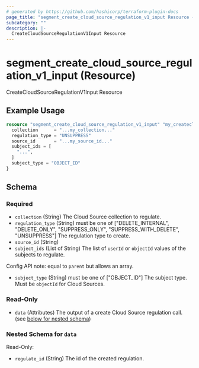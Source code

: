 ```yaml
---
# generated by https://github.com/hashicorp/terraform-plugin-docs
page_title: "segment_create_cloud_source_regulation_v1_input Resource - repo"
subcategory: ""
description: |-
  CreateCloudSourceRegulationV1Input Resource
---
```


# segment_create_cloud_source_regulation_v1_input (Resource)

CreateCloudSourceRegulationV1Input Resource

## Example Usage

```terraform
resource "segment_create_cloud_source_regulation_v1_input" "my_createcloudsourceregulationv1input" {
  collection      = "...my_collection..."
  regulation_type = "UNSUPPRESS"
  source_id       = "...my_source_id..."
  subject_ids = [
    "...",
  ]
  subject_type = "OBJECT_ID"
}
```

<!-- schema generated by tfplugindocs -->
## Schema

### Required

- `collection` (String) The Cloud Source collection to regulate.
- `regulation_type` (String) must be one of ["DELETE_INTERNAL", "DELETE_ONLY", "SUPPRESS_ONLY", "SUPPRESS_WITH_DELETE", "UNSUPPRESS"]
The regulation type to create.
- `source_id` (String)
- `subject_ids` (List of String) The list of `userId` or `objectId` values of the subjects to regulate.

Config API note: equal to `parent` but allows an array.
- `subject_type` (String) must be one of ["OBJECT_ID"]
The subject type. Must be `objectId` for Cloud Sources.

### Read-Only

- `data` (Attributes) The output of a create Cloud Source regulation call. (see [below for nested schema](#nestedatt--data))

<a id="nestedatt--data"></a>
### Nested Schema for `data`

Read-Only:

- `regulate_id` (String) The id of the created regulation.



